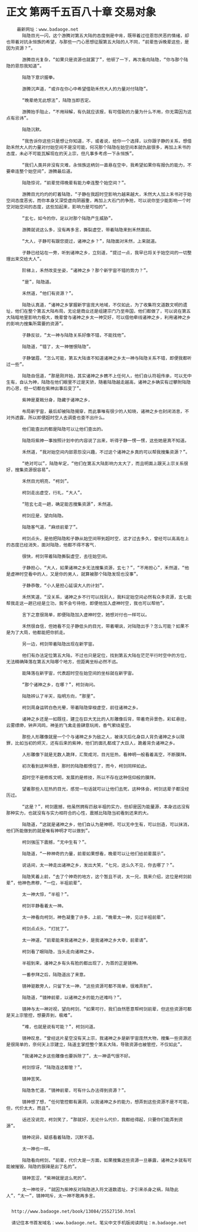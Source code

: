 # 正文 第两千五百八十章 交易对象
        最新网址：www.badaoge.net
          陆隐目光一闪，这个游腾对第五大陆的态度倒是中肯，既带着过往恩怨厌恶的情绪，却也带着对抗永恒族的希望，与那些一门心思想征服第五大陆的人不同，“前辈告诉晚辈这些，是因为资源？”。
      
          游腾目光复杂，“如果只是资源也就罢了”，他顿了一下，再次看向陆隐，“你与那个陆隐的恩怨我知道”。
      
          陆隐下意识握拳。
      
          游腾沉声道，“或许在你心中希望借助禾然大人的力量对付陆隐”。
      
          “晚辈绝无此想法”，陆隐当即否定。
      
          游腾抬手阻止，“不用辩解，有仇就应该报，有可借助的力量为什么不用，你无需因为这点有忌讳”。
      
          陆隐沉默。
      
          “我告诉你这些只是想让你知道，不，或者说，给你一个选择，以你跟子静的关系，想借助禾然大人的力量对付始空间不是没可能，何况那个陆隐在始空间本就仇敌很多，再加上禾书的态度，未必不可能瓦解现在的天上宗，但凡事多考虑一下永恒族”。
      
          “我们人类并非没有灾难，永恒族这柄剑一直悬在空中，我希望如果你有报仇的能力，不要牵连整个始空间”，游腾最后道。
      
          陆隐惊诧，“前辈觉得晚辈有能力牵连整个始空间？”。
      
          游腾目光灼灼的盯着陆隐，“子静在我超时空影响力越来越大，禾然大人加上禾书对于始空间态度恶劣，而你本身又深受虚向阴器重，再加上大石门的争抢，可以说你至少能影响一个时空对始空间的态度，这些加起来，影响力是可怕的”。
      
          “玄七，如今的你，足以对那个陆隐产生威胁”。
      
          游腾就说这么多，没有再多言，撕裂虚空，带着陆隐来到禾然面前。
      
          “大人，子静可有跟您提过，诸神之乡？”，陆隐面对禾然，上来就道。
      
          子静已经站在一旁，听到诸神之乡，立刻道，“提过一点，我早已将关于始空间的一切整理出来交给大人”。
      
          阶梯上，禾然改变坐姿，“诸神之乡？那个新宇宙不错的势力？”。
      
          “是”，陆隐道。
      
          禾然道，“他们有资源？”。
      
          陆隐认真道，“诸神之乡掌握新宇宙庞大地域，不仅如此，为了收集符文道数文明的遗址，他们在整个第五大陆布局，无论是商业还是组建宗门乃至帝国，他们都做了，可以说在第五大陆暗地里影响力极大，晚辈曾与诸神之乡太一神交好，可以借他牵线诸神之乡，利用诸神之乡的影响力搜集所需要的资源”。
      
          子静反驳，“太一神与陆隐关系好像不错，不能找他”。
      
          陆隐道，“错了，太一神憎恨陆隐”。
      
          子静皱眉，“怎么可能，第五大陆谁不知道诸神之乡太一神与陆隐关系不错，即便我都听过一些”。
      
          陆隐自信道，“那是刚开始，其实诸神之乡瞧不上任何人，他们自认符祖传承，可以无中生有，自认为神，陆隐在他们眼里不过是天骄，随着陆隐越走越高，诸神之乡确实有过攀附陆隐的心思，但一切都在紫神出事后变了”。
      
          紫神是夏戟分身，隐藏于诸神之乡，
      
          布局新宇宙，最后却被陆隐揭穿，而此事唯有很少的人知晓，诸神之乡也封闭消息，不对外透露，所以即便超时空人去调查也查不出什么。
      
          他们能查出的都是陆隐可以让他们查出的。
      
          陆隐将紫神一事按照计划中的内容说了出来，听得子静一愣一愣，这些她是真不知道。
      
          禾然道，“我对始空间内部恩怨没兴趣，不过这个诸神之乡真的可以帮我搜集资源？”。
      
          “绝对可以”，陆隐牟定，“他们在第五大陆影响力太大了，而且明面上跟天上宗关系很好，搜集资源很容易”。
      
          禾然目光明亮，“柯剑”。
      
          柯剑走出虚空，行礼，“大人”。
      
          “陪玄七走一趟，确定能否搜集资源”，禾然道。
      
          柯剑应是，望向陆隐。
      
          陆隐客气道，“麻烦前辈了”。
      
          柯剑点头，是他把陆隐和子静从始空间带到超时空，这才过去多久，曾经可以高高在上的态度已经消失，面对陆隐，他都不得不客气.
      
          很快，柯剑带着陆隐撕裂虚空，去往始空间。
      
          子静担心，“大人，如果诸神之乡无法搜集资源，玄七？”，“不用担心”，禾然道，“他是虚神时空看中的人，又是你的男人，就算被那个陆隐发现也没事”。
      
          子静恭敬，“小人是担心延误大人的计划”。
      
          禾然笑道，“没关系，诸神之乡不行可以找别人，我料定始空间必然有众多资源，玄七能帮我走这一趟已经是立功，我不会亏待他，即便他加入虚神时空，我也可以帮他”。
      
          言下之意很简单，即便陆隐加入虚神时空，她想对付也一样可以。
      
          禾然很自信，但她看不见子静低头的目光，带着嘲讽，对陆隐出手？怎么可能？如果不是为了大局，他都能把你抓走。
      
          另一边，柯剑带着陆隐出现在新宇宙。
      
          他们有办法定位第五大陆，不过也只是定位，找到第五大陆在茫茫平行时空中的方位，无法精确降落在第五大陆哪个地方，但距离坐标必然不远。
      
          能降落在新宇宙，代表超时空在始空间的坐标就在新宇宙。
      
          “那个诸神之乡，在哪？”，柯剑询问。
      
          陆隐辨认了半天，指明方向，“那里”。
      
          柯剑周身运转白色光晕，带着陆隐穿梭虚空，前往诸神之乡。
      
          诸神之乡还是一如既往，建立在巨大无比的人形雕像后背，带着奇异景色，彩虹悬挂，云雾缥缈，钟声鸿鸣，神圣的飞禽走兽肆意玩闹，香气萦绕星空。
      
          那些人形雕像就是一个个与诸神之乡为敌之人，被诛灭后化身巨人背负诸神之乡以赎罪，比如当初的烬灭，还有后来的紫神，他们的面孔都成了大巨人，跪着背负诸神之乡。
      
          人形雕像下就是无数人跪拜，汇聚成河，目光狂热，看神明一般看着高空，不断膜拜。
      
          初次看到这种场景，那时的陆隐都愣住了，而今，柯剑同样如此。
      
          超时空不是修炼文明，发展的是修技，所以不存在这种信仰般的膜拜。
      
          望着那些人狂热的目光，感觉一句话就可以让他们去死，这种体会，柯剑这辈子都没经历过。
      
          “这是？”，柯剑震撼，他虽然拥有匹敌半祖的实力，但却是因为能量源，本身远远没有那种实力，也就没有与实力相符合的心性，震撼比陆隐当初看到还来的大。
      
          陆隐道，“这就是诸神之乡，他们自认为是神明，可以无中生有，可以创造，可以抹消，他们所能做到的就是唯有神明才可以做到”。
      
          柯剑强压下震撼，“无中生有？”。
      
          陆隐道，“一种神奇的力量，前辈如果想看，晚辈可以让他们给前辈展示”。
      
          说话间，太一神走出诸神之乡，发出大笑，“七兄，这么久不见，你去哪了？”。
      
          陆隐笑着上前，“去了个神奇的地方，这个暂且不说，太一兄，我来介绍，这位是柯剑前辈”，他神色肃穆，“一位，半祖前辈”。
      
          太一神大惊，“半祖？”。
      
          柯剑平静看着太一神。
      
          太一神看向柯剑，神色凝重了许多，上前，“晚辈太一神，见过半祖前辈”。
      
          柯剑点点头，“打扰了”。
      
          太一神道，“前辈能来我诸神之乡，是我诸神之乡大幸，前辈请”。
      
          柯剑看了眼陆隐，当头走向诸神之乡。
      
          半祖到来，诸神之乡有头有脸的都出现了，为首的正是镜神。
      
          一番参拜之后，陆隐道出了来意。
      
          镜神驱散旁人，只留下太一神，“这些资源可都不简单，很难弄到”。
      
          陆隐道，“镜神前辈，以诸神之乡的能力还难吗？”。
      
          镜神与太一神对视，望向柯剑，“如果可行，我们自然愿意帮柯剑前辈，但这些资源可都是天上宗管控，想要弄到，极难”。
      
          “难，也就是说有可能？”，柯剑问道。
      
          镜神叹息，“曾经这片星空没有天上宗，我诸神之乡是新宇宙庞然大物，搜集一些资源还是很简单的，奈何天上宗建立，陆道主掌控整个第五大陆，导致资源也被管控，不仅如此”。
      
          “我诸神之乡这些雕像也要拆除了”，太一神语气很不好。
      
          柯剑惊讶，“陆隐连这都管？”。
      
          镜神苦笑。
      
          陆隐急忙道，“镜神前辈，可有什么办法得到资源？”。
      
          镜神想了想，“任何管控都有漏洞，以我诸神之乡的能力，想弄到这些资源不是不可能，但，代价太大，而且”。
      
          话还没说完，柯剑笑了，“那就好，无论什么代价，我都给得起，只要你们能弄到资源”。
      
          镜神诧异，疑惑看着陆隐，沉默不语。
      
          太一神也一样。
      
          陆隐看向柯剑，“前辈，代价大是一方面，如果搜集这些资源一旦暴露，诸神之乡就有可能被摧毁，陆隐的狠辣是出了名的”。
      
          镜神苦涩，“紫神就是这么死的”。
      
          太一神咬牙，“就因为紫神反对陆隐进入符文道数遗址，才引来杀身之祸，陆隐此人”，“太一”，镜神呵斥，太一神不敢再多言。
      
      
      http://www.badaoge.net/book/13084/25527150.html
      
      请记住本书首发域名：www.badaoge.net。笔尖中文手机版阅读网址：m.badaoge.net